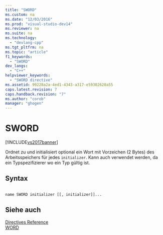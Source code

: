 ```yaml
---
title: "SWORD"
ms.custom: na
ms.date: "12/03/2016"
ms.prod: "visual-studio-dev14"
ms.reviewer: na
ms.suite: na
ms.technology: 
  - "devlang-cpp"
ms.tgt_pltfrm: na
ms.topic: "article"
f1_keywords: 
  - "SWORD"
dev_langs: 
  - "C++"
helpviewer_keywords: 
  - "SWORD directive"
ms.assetid: 99228a2a-4ed1-4343-a317-e59302620a55
caps.latest.revision: 7
caps.handback.revision: "7"
ms.author: "corob"
manager: "ghogen"
---
```

# SWORD
[!INCLUDE[vs2017banner](../../assembler/inline/includes/vs2017banner.md)]

Ordnet zu und initialisiert optional ein Wort mit Vorzeichen \(2 Bytes\) des Arbeitsspeichers für jedes `initializer`.  Kann auch verwendet werden, da ein Typspezifizierer wo ein Typ gültig ist.  
  
## Syntax  
  
```  
  
name SWORD initializer [[, initializer]]...  
```  
  
## Siehe auch  
 [Directives Reference](../../assembler/masm/directives-reference.md)   
 [WORD](../../assembler/masm/word.md)